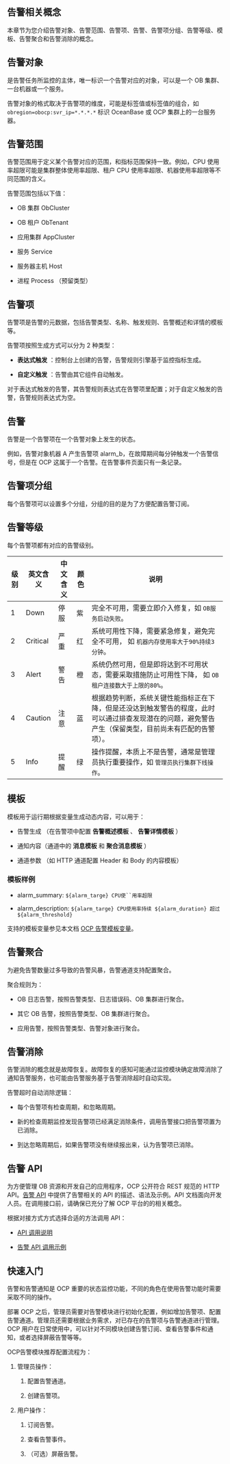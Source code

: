 ## 告警相关概念

本章节为您介绍告警对象、告警范围、告警项、告警、告警项分组、告警等级、模板、告警聚合和告警消除的概念。

## 告警对象

是告警任务所监控的主体，唯一标识一个告警对应的对象，可以是一个 OB 集群、一台机器或一个服务。

告警对象的格式取决于告警项的维度，可能是标签值或标签值的组合，如 `obregion=obocp:svr_ip=*.*.*.*` 标识 OceanBase 或 OCP 集群上的一台服务器。

## 告警范围

告警范围用于定义某个告警对应的范围，和指标范围保持一致。例如，CPU 使用率超限可能是集群整体使用率超限、租户 CPU 使用率超限、机器使用率超限等不同范围的含义。

告警范围包括以下值：

* OB 集群 ObCluster

* OB 租户 ObTenant

* 应用集群 AppCluster

* 服务 Service

* 服务器主机 Host

* 进程 Process （预留类型）

## 告警项

告警项是告警的元数据，包括告警类型、名称、触发规则、告警概述和详情的模板等。

告警项按照生成方式可以分为 2 种类型：

* **表达式触发** ：控制台上创建的告警，告警规则引擎基于监控指标生成。

* **自定义触发** ：告警由其它组件自动触发。

对于表达式触发的告警，其告警规则表达式在告警项里配置；对于自定义触发的告警，告警规则表达式为空。

## 告警

告警是一个告警项在一个告警对象上发生的状态。

例如，告警对象机器 A 产生告警项 alarm_b，在故障期间每分钟触发一个告警信号，但是在 OCP 这属于一个告警。在告警事件页面只有一条记录。

## 告警项分组

每个告警项可以设置多个分组，分组的目的是为了方便配置告警订阅。

## 告警等级

每个告警项都有对应的告警级别。

| **级别** | **英文含义** | **中文含义** | **颜色** |                                   **说明**                                    |
|--------|----------|----------|--------|-----------------------------------------------------------------------------|
| 1      | Down     | 停服       | 紫      | 完全不可用，需要立即介入修复，如  `OB服务启动失败`。                               |
| 2      | Critical | 严重       | 红      | 系统可用性下降，需要紧急修复，避免完全不可用， 如  `机器内存使用率大于90%持续3分钟`。             |
| 3      | Alert    | 警告       | 橙      | 系统仍然可用，但是即将达到不可用状态，需要采取措施防止可用性下降， 如  `OB租户连接数大于上限的80%`。     |
| 4      | Caution  | 注意       | 蓝      | 根据趋势判断，系统关键性能指标正在下降，但是还没达到触发警告的程度，此时可以通过排查发现潜在的问题，避免警告产生（保留类型，目前尚未有匹配的告警项）。 |
| 5      | Info     | 提醒       | 绿      | 操作提醒，本质上不是告警，通常是管理员执行重要操作，如  `管理员执行集群下线操作`。                 |

## 模板

模板用于运行期根据变量生成动态内容，可以用于：

* 告警生成 （在告警项中配置 **告警概述模板** 、 **告警详情模板** ）

* 通知内容（通道中的 **消息模板** 和 **聚合消息模板** ）

* 通道参数 （如 HTTP 通道配置 Header 和 Body 的内容模板）

### 模板样例

* alarm_summary: `${alarm_targe} CPU使``用率超限`

* alarm_description: `${alarm_targe} CPU使用率持续 ${alarm_duration} 超过 ${alarm_threshold}`

支持的模板变量参见本文档 [OCP 告警模板变量](12.appendix/5.ocp-alert-template-variables.md)。

## 告警聚合

为避免告警数量过多导致的告警风暴，告警通道支持配置聚合。

聚合规则为：

* OB 日志告警，按照告警类型、日志错误码、OB 集群进行聚合。

* 其它 OB 告警，按照告警类型、OB 集群进行聚合。

* 应用告警，按照告警类型、告警对象进行聚合。

## 告警消除

告警消除的概念就是故障恢复。故障恢复的感知可能通过监控模块确定故障消除了通知告警服务，也可能由告警服务基于告警消除超时自动实现。

告警超时自动消除逻辑：

* 每个告警项有检查周期，和忽略周期。

* 新的检查周期监控发现告警项已经满足消除条件，调用告警接口把告警项置为已消除。

* 到达忽略周期后，如果告警项没有继续报出来，认为告警项已消除。

## 告警 API

为方便管理 OB 资源和开发自己的应用程序，OCP 公开符合 REST 规范的 HTTP API。[告警 API](5.api-reference/9.alert/1.alert-events/1.query-alert-event-list.md) 中提供了告警相关的 API 的描述、语法及示例。API 文档面向开发人员。在调用接口前，请确保已充分了解 OCP 平台的的相关概念。

根据对接方式方式选择合适的方法调用 API：

* [API 调用说明](5.api-reference/2.api-call-description.md)

* [告警 API 调用示例](12.appendix/6.sample-api-operation.md)

## 快速入门

告警和告警通知是 OCP 重要的状态监控功能，不同的角色在使用告警功能时需要采取不同的操作。

部署 OCP 之后，管理员需要对告警模块进行初始化配置，例如增加告警项、配置告警通道。管理员还需要根据业务需求，对已存在的告警项与告警通道进行管理。OCP 用户在日常使用中，可以针对不同模块创建告警订阅、查看告警事件和通知，或者选择屏蔽告警等等。

OCP告警模块推荐配置流程为：

1. 管理员操作：

   1. 配置告警通道。

   2. 创建告警项。

<!-- -->

2. 用户操作：

   1. 订阅告警。

   2. 查看告警事件。

   3. （可选）屏蔽告警。
